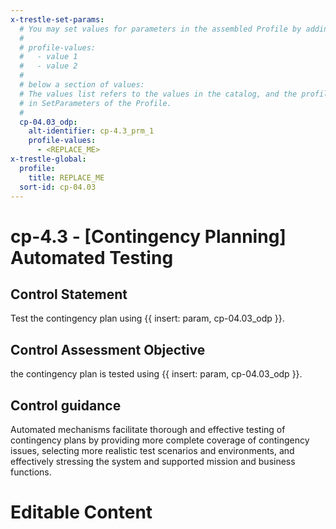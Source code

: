 ```yaml
---
x-trestle-set-params:
  # You may set values for parameters in the assembled Profile by adding
  #
  # profile-values:
  #   - value 1
  #   - value 2
  #
  # below a section of values:
  # The values list refers to the values in the catalog, and the profile-values represent values
  # in SetParameters of the Profile.
  #
  cp-04.03_odp:
    alt-identifier: cp-4.3_prm_1
    profile-values:
      - <REPLACE_ME>
x-trestle-global:
  profile:
    title: REPLACE_ME
  sort-id: cp-04.03
---
```


# cp-4.3 - \[Contingency Planning\] Automated Testing

## Control Statement

Test the contingency plan using {{ insert: param, cp-04.03_odp }}.

## Control Assessment Objective

the contingency plan is tested using {{ insert: param, cp-04.03_odp }}.

## Control guidance

Automated mechanisms facilitate thorough and effective testing of contingency plans by providing more complete coverage of contingency issues, selecting more realistic test scenarios and environments, and effectively stressing the system and supported mission and business functions.

# Editable Content

<!-- Make additions and edits below -->
<!-- The above represents the contents of the control as received by the profile, prior to additions. -->
<!-- If the profile makes additions to the control, they will appear below. -->
<!-- The above markdown may not be edited but you may edit the content below, and/or introduce new additions to be made by the profile. -->
<!-- If there is a yaml header at the top, parameter values may be edited. Use --set-parameters to incorporate the changes during assembly. -->
<!-- The content here will then replace what is in the profile for this control, after running profile-assemble. -->
<!-- The current profile has no added parts for this control, but you may add new ones here. -->
<!-- Each addition must have a heading either of the form ## Control my_addition_name -->
<!-- or ## Part a. (where the a. refers to one of the control statement labels.) -->
<!-- "## Control" parts are new parts added after the statement part. -->
<!-- "## Part" parts are new parts added into the top-level statement part with that label. -->
<!-- Subparts may be added with nested hash levels of the form ### My Subpart Name -->
<!-- underneath the parent ## Control or ## Part being added -->
<!-- See https://ibm.github.io/compliance-trestle/tutorials/ssp_profile_catalog_authoring/ssp_profile_catalog_authoring for guidance. -->
